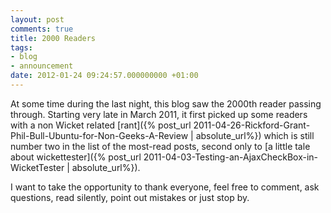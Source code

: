 ```yaml
---
layout: post
comments: true
title: 2000 Readers
tags:
- blog
- announcement
date: 2012-01-24 09:24:57.000000000 +01:00
---
```

At some time during the last night, this blog saw the 2000th reader passing through. Starting very late in March 2011, it first picked up some readers with a non Wicket related [rant]({% post_url 2011-04-26-Rickford-Grant-Phil-Bull-Ubuntu-for-Non-Geeks-A-Review | absolute_url%}) which is still number two in the list of the most-read posts, second only to [a little tale about wickettester]({% post_url 2011-04-03-Testing-an-AjaxCheckBox-in-WicketTester | absolute_url%}).



I want to take the opportunity to thank everyone, feel free to comment, ask questions, read silently, point out mistakes or just stop by.
